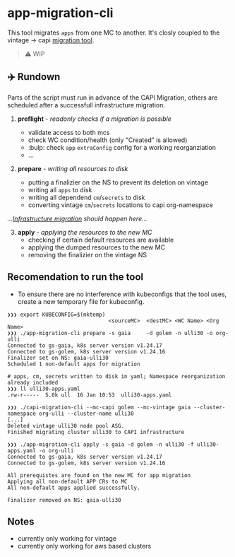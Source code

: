 # app-migration-cli

This tool migrates `apps` from one MC to another. It's closly coupled
to the vintage -> capi [migration tool](https://github.com/giantswarm/capi-migration-cli).

> :warning: WIP

## :airplane: Rundown

Parts of the script must run in advance of the CAPI Migration, others
are scheduled after a successfull infrastructure migration.

1. **preflight** - *readonly checks if a migration is possible*
    * validate access to both mcs
    * check WC condition/health (only "Created" is allowed)
    * :bulp: check `app` `extraConfig` config for a working reorganziation
    * ...

2. **prepare** - *writing all resources to disk*
    * putting a finalizier on the NS to prevent its deletion on vintage
    * writing all `apps` to disk
    * writing all dependend `cm`/`secrets` to disk
    * converting vintage `cm`/`secrets` locations to capi org-namespace

*...[Infrastructure migration](https://github.com/giantswarm/capi-migration-cli) should happen here...*

3. **apply** - *applying the resources to the new MC*
    * checking if certain default resources are available
    * applying the dumped resources to the new MC
    * removing the finalizier on the vintage NS

## Recomendation to run the tool
* To ensure there are no interference with kubeconfigs that the tool uses, create a new temporary file for kubeconfig.

```
❯❯❯ export KUBECONFIG=$(mktemp)
                                <sourceMC>  <destMC> <WC Name> <Org Name>
❯❯❯ ./app-migration-cli prepare -s gaia     -d golem -n ulli30 -o org-ulli
Connected to gs-gaia, k8s server version v1.24.17
Connected to gs-golem, k8s server version v1.24.16
Finalizer set on NS: gaia-ulli30
Scheduled 1 non-default apps for migration

# apps, cm, secrets written to disk in yaml; Namespace reorganization already included
❯❯❯ ll ulli30-apps.yaml
.rw-r-----  5.0k ull  16 Jan 10:53  ulli30-apps.yaml

❯❯❯ ./capi-migration-cli --mc-capi golem --mc-vintage gaia --cluster-namespace org-ulli --cluster-name ulli30
[...]
Deleted vintage ulli30 node pool ASG.
Finished migrating cluster ulli30 to CAPI infrastructure

❯❯❯ ./app-migration-cli apply -s gaia -d golem -n ulli30 -f ulli30-apps.yaml -o org-ulli
Connected to gs-gaia, k8s server version v1.24.17
Connected to gs-golem, k8s server version v1.24.16

All prerequistes are found on the new MC for app migration
Applying all non-default APP CRs to MC
All non-default apps applied successfully.

Finalizer removed on NS: gaia-ulli30
```

## Notes 
* currently only working for vintage
* currently only working for aws based clusters
